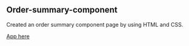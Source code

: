 ## Order-summary-component

Created an order summary component page by using HTML and CSS.

<a href="https://akash-order-summary-component.netlify.app/">App here</a>

